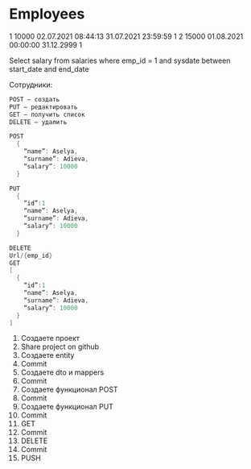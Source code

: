 # Employees

1 10000 02.07.2021 08:44:13 31.07.2021 23:59:59 1
2 15000 01.08.2021 00:00:00 31.12.2999 1

Select salary from salaries where emp_id = 1 and sysdate between start_date and end_date

Сотрудники:

```java
POST – создать
PUT – редактировать
GET – получить список
DELETE – удалить

POST
  {
    “name”: Aselya,
    “surname”: Adieva,
    “salary”: 10000
  }

PUT
  {
    “id”:1
    “name”: Aselya,
    “surname”: Adieva,
    “salary”: 10000
  }

DELETE
Url/{emp_id}
GET
[
  {
    “id”:1
    “name”: Aselya,
    “surname”: Adieva,
    “salary”: 10000
  }
]
```

1. Cоздаете проект
2. Share project on github
3. Создаете entity
4. Commit
5. Создаете dto и mappers
6. Commit
7. Создаете функционал POST
8. Commit
9. Создаете функционал PUT
10. Commit
11. GET
12. Commit
13. DELETE
14. Commit
15. PUSH
